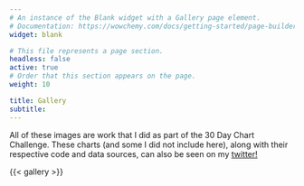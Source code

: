 ```yaml
---
# An instance of the Blank widget with a Gallery page element.
# Documentation: https://wowchemy.com/docs/getting-started/page-builder/
widget: blank

# This file represents a page section.
headless: false
active: true
# Order that this section appears on the page.
weight: 10

title: Gallery
subtitle:
---
```


All of these images are work that I did as part of the 30 Day Chart Challenge. These charts (and some I did not include here), along with their respective code and data sources, can also be seen on my [twitter!](https://twitter.com/ingrid_zoll/status/1384226763270623235)

{{< gallery >}}
